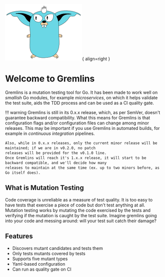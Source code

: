 ![Gremlins mascotte](assets/images/gremlins_mascotte.png){ align=right }

# Welcome to Gremlins

Gremlins is a mutation testing tool for Go. It has been made to work well on _smallish_ Go modules, for example
_microservices_, on which it helps validate the test suite, aids the TDD process and can be used as a CI quality gate.

[//]: # (@formatter:off)
!!! warning
    Gremlins is still in its 0.x.x release, which, as per SemVer, doesn't guarantee backward compatibility. What this 
    means for Gremlins is that configuration flags and/or configuration files can change among minor releases. This may
    be important if you use Gremlins in automated builds, for example in _continuous integration_ pipelines.

    Also, while in 0.x.x releases, only the current minor release will be maintained; if we are in v0.2.0, no patch
    releases will be provided for the v0.1.0 line.
    Once Gremlins will reach it's 1.x.x release, it will start to be backward compatible, and we'll decide how many
    releases to maintain at the same time (ex. up to two minors before, as Go itself does).

[//]: # (@formatter:on)

## What is Mutation Testing

Code coverage is unreliable as a measure of test quality. It is too easy to have tests that exercise a piece of code but
don't test anything at all. Mutation testing works by mutating the code exercised by the tests and verifying if the
mutation is caught by the test suite. Imagine gremlins going into your code and messing around: will your test suit
catch their damage?

## Features

- Discovers mutant candidates and tests them
- Only tests mutants covered by tests
- Supports five mutant types
- Yaml-based configuration
- Can run as quality gate on CI
